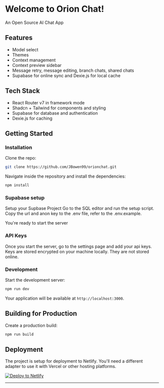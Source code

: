 # Welcome to Orion Chat!

An Open Source AI Chat App

## Features

- Model select
- Themes
- Context management
- Context preview sidebar
- Message retry, message editing, branch chats, shared chats
- Supabase for online sync and Dexie.js for local cache

## Tech Stack

- React Router v7 in framework mode
- Shadcn + Tailwind for components and styling
- Supabase for database and authentication
- Dexie.js for caching

## Getting Started

### Installation

Clone the repo:

```bash
git clone https://github.com/JBowen99/orionchat.git
```

Navigate inside the repository and install the dependencies:

```bash
npm install
```

### Supabase setup

Setup your Supbase Project
Go to the SQL editor and run the setup script.
Copy the url and anon key to the .env file, refer to the .env.example.

You're ready to start the server

### API Keys

Once you start the server, go to the settings page and add your api keys.
Keys are stored encrypted on your machine locally. They are not stored online.

### Development

Start the development server:

```bash
npm run dev
```

Your application will be available at `http://localhost:3000`.

## Building for Production

Create a production build:

```bash
npm run build
```

## Deployment

The project is setup for deployment to Netlify. You'll need a different adapter to use it with Vercel or other hosting platforms.

[![Deploy to Netlify](https://www.netlify.com/img/deploy/button.svg)](https://app.netlify.com/start/deploy?repository=https://github.com/remix-run/react-router-templates&create_from_path=netlify)

---
